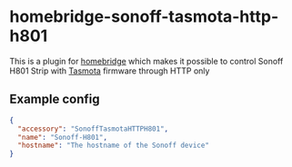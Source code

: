 # homebridge-sonoff-tasmota-http-h801

This is a plugin for [homebridge](https://github.com/nfarina/homebridge) which makes it possible to control Sonoff H801 Strip with [Tasmota](https://github.com/arendst/Sonoff-Tasmota) firmware through HTTP only

## Example config

```json
{
  "accessory": "SonoffTasmotaHTTPH801",
  "name": "Sonoff-H801",
  "hostname": "The hostname of the Sonoff device"
}
```